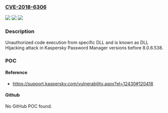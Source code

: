 ### [CVE-2018-6306](https://cve.mitre.org/cgi-bin/cvename.cgi?name=CVE-2018-6306)
![](https://img.shields.io/static/v1?label=Product&message=Kaspersky%20Password%20Manager&color=blue)
![](https://img.shields.io/static/v1?label=Version&message=n%2Fa&color=blue)
![](https://img.shields.io/static/v1?label=Vulnerability&message=Unauthorized%20code%20execution%20from%20specific%20DLL&color=brighgreen)

### Description

Unauthorized code execution from specific DLL and is known as DLL Hijacking attack in Kaspersky Password Manager versions before 8.0.6.538.

### POC

#### Reference
- https://support.kaspersky.com/vulnerability.aspx?el=12430#120418

#### Github
No GitHub POC found.

